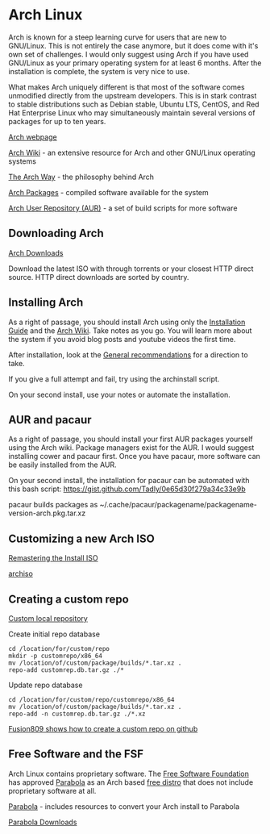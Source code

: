 # Arch Linux

Arch is known for a steep learning curve for users that are new to GNU/Linux.  This is not entirely the case anymore, but it does come with it's own set of challenges.  I would
only suggest using Arch if you have used GNU/Linux as your primary operating
system for at least 6 months.  After the installation is complete, the
system is very nice to use.

What makes Arch uniquely different is that most of the software comes unmodified directly from the upstream developers.  This is in stark contrast to stable distributions such as Debian stable, Ubuntu LTS, CentOS, and Red Hat Enterprise Linux who may simultaneously maintain several versions of packages for up to ten years.

[Arch webpage](https://www.archlinux.org/)

[Arch Wiki](https://wiki.archlinux.org/) - an extensive resource for Arch and
other GNU/Linux operating systems

[The Arch Way](https://wiki.archlinux.org/index.php/The_Arch_Way_(%D0%A1%D1%80%D0%BF%D1%81%D0%BA%D0%B8)) -
the philosophy behind Arch

[Arch Packages](https://www.archlinux.org/packages/) - compiled software
available for the system

[Arch User Repository (AUR)](https://aur.archlinux.org/) - a set of build
scripts for more software

## Downloading Arch

[Arch Downloads](https://www.archlinux.org/download/)

Download the latest ISO with through torrents or your closest HTTP direct
source.  HTTP direct downloads are sorted by country.

## Installing Arch

As a right of passage, you should install Arch using only the
[Installation Guide](https://wiki.archlinux.org/index.php/Installation_guide)
and the [Arch Wiki](https://wiki.archlinux.org/).  Take notes as you go.  You
will learn more about the system if you avoid blog posts and youtube videos the
first time.

After installation, look at the
[General recommendations](https://wiki.archlinux.org/index.php/General_recommendations)
for a direction to take.

If you give a full attempt and fail, try using the archinstall script.

On your second install, use your notes or automate the installation.

## AUR and pacaur

As a right of passage, you should install your first AUR packages yourself using
the Arch wiki.  Package managers exist for the AUR.  I would suggest installing
cower and pacaur first.  Once you have pacaur, more software can be easily
installed from the AUR.

On your second install, the installation for pacaur can be automated with this
bash script: https://gist.github.com/Tadly/0e65d30f279a34c33e9b

pacaur builds packages as
~/.cache/pacaur/packagename/packagename-version-arch.pkg.tar.xz

## Customizing a new Arch ISO

[Remastering the Install ISO](https://wiki.archlinux.org/index.php/Remastering_the_Install_ISO)

[archiso](https://wiki.archlinux.org/index.php/archiso)

## Creating a custom repo

[Custom local repository](https://wiki.archlinux.org/index.php/Pacman/Tips_and_tricks#Custom_local_repository)

Create initial repo database

```
cd /location/for/custom/repo
mkdir -p customrepo/x86_64
mv /location/of/custom/package/builds/*.tar.xz .
repo-add customrep.db.tar.gz ./*
```

Update repo database

```
cd /location/for/custom/repo/customrepo/x86_64
mv /location/of/custom/package/builds/*.tar.xz .
repo-add -n customrep.db.tar.gz ./*.xz
```

[Fusion809 shows how to create a custom repo on github](https://fusion809.github.io/how-to-create-archlinux-repository/)

## Free Software and the FSF

Arch Linux contains proprietary software.  The
[Free Software Foundation](http://www.fsf.org/) has approved
[Parabola](https://www.parabola.nu/) as an Arch based
[free distro](https://www.gnu.org/distros/free-distros.html) that does not
include proprietary software at all.

[Parabola](https://www.parabola.nu/) - includes resources to convert your Arch
install to Parabola

[Parabola Downloads](https://wiki.parabola.nu/Get_Parabola)
